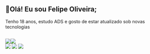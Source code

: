 ## 🚀Olá! Eu sou Felipe Oliveira;
Tenho 18 anos, estudo ADS e gosto de estar atualizado sob novas tecnologias
 ##
 <div style="display:flex;">
  
  <img src="https://github-readme-stats.vercel.app/api?username=felipeollveira&theme=blue-green">
  <img src="https://github-readme-stats.vercel.app/api/top-langs/?username={username}&theme=blue-green">
 </div>
 
 
 <div>
  <a href="https://www.linkedin.com/in/ollveira/" target="_blank"><img src="https://img.shields.io/badge/LinkedIn-0077B5?style=for-the-badge&logo=linkedin&logoColor=white" target="_blank"></a>
  <a href=https://www.instagram.com/_fejesuus/" target="_blank"><img src="https://img.shields.io/badge/Instagram-E4405F?style=for-the-badge&logo=instagram&logoColor=white" target="_blank"></a>
  <img src="https://img.shields.io/github/followers/felipeollveira.svg?style=social&label=Follow&maxAge=2592000">
 </div>
